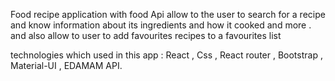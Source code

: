 Food recipe application with food Api allow to the user to search for a recipe and know information about its ingredients and how it cooked and more . and also allow to user to add favourites recipes to a favourites list

technologies which used in this app : React , Css , React router , Bootstrap , Material-UI , EDAMAM API.
